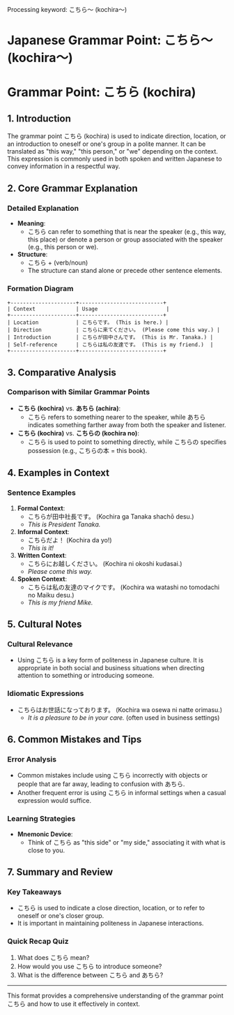 Processing keyword: こちら～ (kochira～)
# Japanese Grammar Point: こちら～ (kochira～)
# Grammar Point: こちら (kochira)
## 1. Introduction
The grammar point こちら (kochira) is used to indicate direction, location, or an introduction to oneself or one's group in a polite manner. It can be translated as "this way," "this person," or "we" depending on the context. This expression is commonly used in both spoken and written Japanese to convey information in a respectful way.
## 2. Core Grammar Explanation
### Detailed Explanation
- **Meaning**: 
  - こちら can refer to something that is near the speaker (e.g., this way, this place) or denote a person or group associated with the speaker (e.g., this person or we).
- **Structure**: 
  - こちら + (verb/noun) 
  - The structure can stand alone or precede other sentence elements.
### Formation Diagram
```
+---------------------+---------------------------+
| Context             | Usage                      |
+---------------------+---------------------------+
| Location            | こちらです。 (This is here.) |
| Direction           | こちらに来てください。 (Please come this way.) |
| Introduction        | こちらが田中さんです。 (This is Mr. Tanaka.) |
| Self-reference      | こちらは私の友達です。 (This is my friend.)  |
+---------------------+---------------------------+
```
## 3. Comparative Analysis
### Comparison with Similar Grammar Points
- **こちら (kochira)** vs. **あちら (achira)**:
  - こちら refers to something nearer to the speaker, while あちら indicates something farther away from both the speaker and listener.
- **こちら (kochira)** vs. **こちらの (kochira no)**:
  - こちら is used to point to something directly, while こちらの specifies possession (e.g., こちらの本 = this book).
## 4. Examples in Context
### Sentence Examples
1. **Formal Context**:
   - こちらが田中社長です。 (Kochira ga Tanaka shachō desu.)
   - *This is President Tanaka.*
2. **Informal Context**:
   - こちらだよ！ (Kochira da yo!)
   - *This is it!*
3. **Written Context**:
   - こちらにお越しください。 (Kochira ni okoshi kudasai.)
   - *Please come this way.*
4. **Spoken Context**:
   - こちらは私の友達のマイクです。 (Kochira wa watashi no tomodachi no Maiku desu.)
   - *This is my friend Mike.*
## 5. Cultural Notes
### Cultural Relevance
- Using こちら is a key form of politeness in Japanese culture. It is appropriate in both social and business situations when directing attention to something or introducing someone.
### Idiomatic Expressions
- こちらはお世話になっております。 (Kochira wa osewa ni natte orimasu.)
  - *It is a pleasure to be in your care.* (often used in business settings)
## 6. Common Mistakes and Tips
### Error Analysis
- Common mistakes include using こちら incorrectly with objects or people that are far away, leading to confusion with あちら.
- Another frequent error is using こちら in informal settings when a casual expression would suffice.
### Learning Strategies
- **Mnemonic Device**: 
  - Think of こちら as "this side" or "my side," associating it with what is close to you.
  
## 7. Summary and Review
### Key Takeaways
- こちら is used to indicate a close direction, location, or to refer to oneself or one's closer group.
- It is important in maintaining politeness in Japanese interactions.
### Quick Recap Quiz
1. What does こちら mean?
2. How would you use こちら to introduce someone?
3. What is the difference between こちら and あちら?
---
This format provides a comprehensive understanding of the grammar point こちら and how to use it effectively in context.
